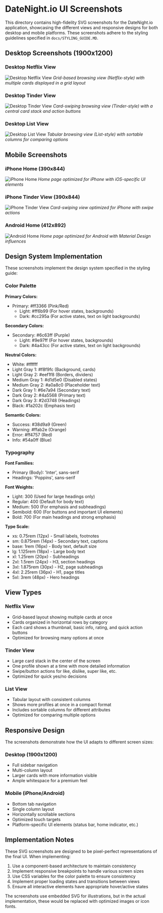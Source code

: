# DateNight.io UI Screenshots

This directory contains high-fidelity SVG screenshots for the DateNight.io application, showcasing the different views and responsive designs for both desktop and mobile platforms. These screenshots adhere to the styling guidelines specified in `docs/STYLING_GUIDE.MD`.

## Desktop Screenshots (1900x1200)

### Desktop Netflix View

![Desktop Netflix View](desktop-netflix-view.svg)
_Grid-based browsing view (Netflix-style) with multiple cards displayed in a grid layout_

### Desktop Tinder View

![Desktop Tinder View](desktop-tinder-view.svg)
_Card-swiping browsing view (Tinder-style) with a central card stack and action buttons_

### Desktop List View

![Desktop List View](desktop-list-view.svg)
_Tabular browsing view (List-style) with sortable columns for comparing options_

## Mobile Screenshots

### iPhone Home (390x844)

![iPhone Home](mobile-iphone-home.svg)
_Home page optimized for iPhone with iOS-specific UI elements_

### iPhone Tinder View (390x844)

![iPhone Tinder View](mobile-iphone-tinder.svg)
_Card-swiping view optimized for iPhone with swipe actions_

### Android Home (412x892)

![Android Home](mobile-android-home.svg)
_Home page optimized for Android with Material Design influences_

## Design System Implementation

These screenshots implement the design system specified in the styling guide:

### Color Palette

**Primary Colors:**

- Primary: #ff3366 (Pink/Red)
  - Light: #ff6b99 (For hover states, backgrounds)
  - Dark: #cc295a (For active states, text on light backgrounds)

**Secondary Colors:**

- Secondary: #6c63ff (Purple)
  - Light: #9e97ff (For hover states, backgrounds)
  - Dark: #4a43cc (For active states, text on light backgrounds)

**Neutral Colors:**

- White: #ffffff
- Light Gray 1: #f8f9fc (Background, cards)
- Light Gray 2: #eef1f8 (Borders, dividers)
- Medium Gray 1: #d1d5e0 (Disabled states)
- Medium Gray 2: #a0a8c0 (Placeholder text)
- Dark Gray 1: #6e7a94 (Secondary text)
- Dark Gray 2: #4a5568 (Primary text)
- Dark Gray 3: #2d3748 (Headings)
- Black: #1a202c (Emphasis text)

**Semantic Colors:**

- Success: #38d9a9 (Green)
- Warning: #ffab2e (Orange)
- Error: #ff4757 (Red)
- Info: #54a0ff (Blue)

### Typography

**Font Families:**

- Primary (Body): 'Inter', sans-serif
- Headings: 'Poppins', sans-serif

**Font Weights:**

- Light: 300 (Used for large headings only)
- Regular: 400 (Default for body text)
- Medium: 500 (For emphasis and subheadings)
- Semibold: 600 (For buttons and important UI elements)
- Bold: 700 (For main headings and strong emphasis)

**Type Scale:**

- xs: 0.75rem (12px) - Small labels, footnotes
- sm: 0.875rem (14px) - Secondary text, captions
- base: 1rem (16px) - Body text, default size
- lg: 1.125rem (18px) - Large body text
- xl: 1.25rem (20px) - Subheadings
- 2xl: 1.5rem (24px) - H3, section headings
- 3xl: 1.875rem (30px) - H2, page subheadings
- 4xl: 2.25rem (36px) - H1, page titles
- 5xl: 3rem (48px) - Hero headings

## View Types

### Netflix View

- Grid-based layout showing multiple cards at once
- Cards organized in horizontal rows by category
- Each card shows a thumbnail, basic info, rating, and quick action buttons
- Optimized for browsing many options at once

### Tinder View

- Large card stack in the center of the screen
- One profile shown at a time with more detailed information
- Swipe/button actions for like, dislike, super like, etc.
- Optimized for quick yes/no decisions

### List View

- Tabular layout with consistent columns
- Shows more profiles at once in a compact format
- Includes sortable columns for different attributes
- Optimized for comparing multiple options

## Responsive Design

The screenshots demonstrate how the UI adapts to different screen sizes:

### Desktop (1900x1200)

- Full sidebar navigation
- Multi-column layout
- Larger cards with more information visible
- Ample whitespace for a premium feel

### Mobile (iPhone/Android)

- Bottom tab navigation
- Single column layout
- Horizontally scrollable sections
- Optimized touch targets
- Platform-specific UI elements (status bar, home indicator, etc.)

## Implementation Notes

These SVG screenshots are designed to be pixel-perfect representations of the final UI. When implementing:

1. Use a component-based architecture to maintain consistency
2. Implement responsive breakpoints to handle various screen sizes
3. Use CSS variables for the color palette to ensure consistency
4. Implement proper loading states and transitions between views
5. Ensure all interactive elements have appropriate hover/active states

The screenshots use embedded SVG for illustrations, but in the actual implementation, these would be replaced with optimized images or icon fonts.
